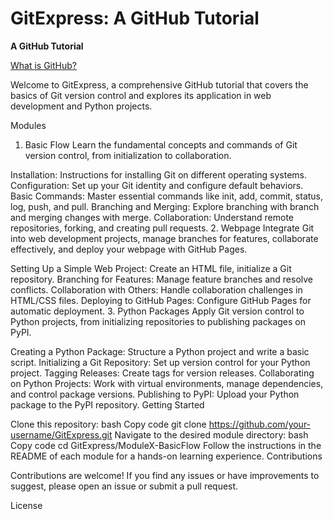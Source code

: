 # GitExpress: A GitHub Tutorial

**A GitHub Tutorial**

[What is GitHub?](https://www.youtube.com/watch?v=your-video-id)


Welcome to GitExpress, a comprehensive GitHub tutorial that covers the basics of Git version control and explores its application in web development and Python projects.

Modules

1. Basic Flow
Learn the fundamental concepts and commands of Git version control, from initialization to collaboration.

Installation: Instructions for installing Git on different operating systems.
Configuration: Set up your Git identity and configure default behaviors.
Basic Commands: Master essential commands like init, add, commit, status, log, push, and pull.
Branching and Merging: Explore branching with branch and merging changes with merge.
Collaboration: Understand remote repositories, forking, and creating pull requests.
2. Webpage
Integrate Git into web development projects, manage branches for features, collaborate effectively, and deploy your webpage with GitHub Pages.

Setting Up a Simple Web Project: Create an HTML file, initialize a Git repository.
Branching for Features: Manage feature branches and resolve conflicts.
Collaboration with Others: Handle collaboration challenges in HTML/CSS files.
Deploying to GitHub Pages: Configure GitHub Pages for automatic deployment.
3. Python Packages
Apply Git version control to Python projects, from initializing repositories to publishing packages on PyPI.

Creating a Python Package: Structure a Python project and write a basic script.
Initializing a Git Repository: Set up version control for your Python project.
Tagging Releases: Create tags for version releases.
Collaborating on Python Projects: Work with virtual environments, manage dependencies, and control package versions.
Publishing to PyPI: Upload your Python package to the PyPI repository.
Getting Started

Clone this repository:
bash
Copy code
git clone https://github.com/your-username/GitExpress.git
Navigate to the desired module directory:
bash
Copy code
cd GitExpress/ModuleX-BasicFlow
Follow the instructions in the README of each module for a hands-on learning experience.
Contributions

Contributions are welcome! If you find any issues or have improvements to suggest, please open an issue or submit a pull request.

License
